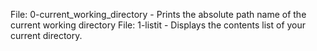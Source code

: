 File: 0-current_working_directory - Prints the absolute path name of the current working directory
File: 1-listit - Displays the contents list of your current directory. 

